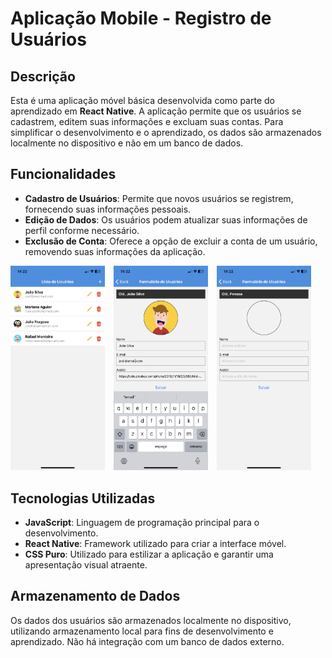 # Aplicação Mobile - Registro de Usuários

## Descrição

Esta é uma aplicação móvel básica desenvolvida como parte do aprendizado em **React Native**. A aplicação permite que os usuários se cadastrem, editem suas informações e excluam suas contas. Para simplificar o desenvolvimento e o aprendizado, os dados são armazenados localmente no dispositivo e não em um banco de dados.

## Funcionalidades

- **Cadastro de Usuários**: Permite que novos usuários se registrem, fornecendo suas informações pessoais.
- **Edição de Dados**: Os usuários podem atualizar suas informações de perfil conforme necessário.
- **Exclusão de Conta**: Oferece a opção de excluir a conta de um usuário, removendo suas informações da aplicação.

<div> 
  <img src="./assets/IMG_0081.png" alt="Home" style="width: 30%; margin-right: 10px;"/> 
  <img src="./assets/IMG_0082.png" alt="Edit User" style="width: 30%; margin-right: 10px;"/> 
  <img src="./assets/IMG_0083.png" alt="Add User" style="width: 30%;"/> 
</div>

## Tecnologias Utilizadas

- **JavaScript**: Linguagem de programação principal para o desenvolvimento.
- **React Native**: Framework utilizado para criar a interface móvel.
- **CSS Puro**: Utilizado para estilizar a aplicação e garantir uma apresentação visual atraente.

## Armazenamento de Dados

Os dados dos usuários são armazenados localmente no dispositivo, utilizando armazenamento local para fins de desenvolvimento e aprendizado. Não há integração com um banco de dados externo.

